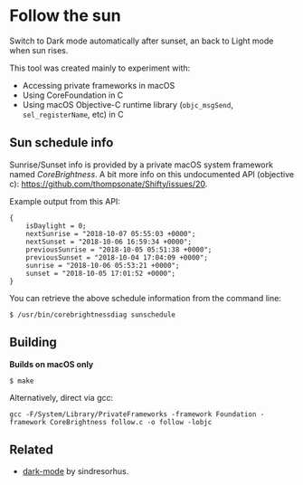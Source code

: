 # Follow the sun

Switch to Dark mode automatically after sunset, an back to Light mode when sun rises.

This tool was created mainly to experiment with:

- Accessing private frameworks in macOS
- Using CoreFoundation in C
- Using macOS Objective-C runtime library (`objc_msgSend`, `sel_registerName`, etc) in C

## Sun schedule info

Sunrise/Sunset info is provided by a private macOS system framework named *CoreBrightness*.
A bit more info on this undocumented API (objective c): https://github.com/thompsonate/Shifty/issues/20.

Example output from this API:

```
{
    isDaylight = 0;
    nextSunrise = "2018-10-07 05:55:03 +0000";
    nextSunset = "2018-10-06 16:59:34 +0000";
    previousSunrise = "2018-10-05 05:51:38 +0000";
    previousSunset = "2018-10-04 17:04:09 +0000";
    sunrise = "2018-10-06 05:53:21 +0000";
    sunset = "2018-10-05 17:01:52 +0000";
}
```

You can retrieve the above schedule information from the command line:

```shell
$ /usr/bin/corebrightnessdiag sunschedule
```

## Building

**Builds on macOS only**

```
$ make
```

Alternatively, direct via gcc:

```
gcc -F/System/Library/PrivateFrameworks -framework Foundation -framework CoreBrightness follow.c -o follow -lobjc
```

## Related

- [dark-mode](https://github.com/sindresorhus/dark-mode) by sindresorhus.

